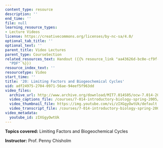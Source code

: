 ```yaml
---
content_type: resource
description: ''
end_time: ''
file: null
learning_resource_types:
- Lecture Videos
license: https://creativecommons.org/licenses/by-nc-sa/4.0/
optional_tab_title: ''
optional_text: ''
parent_title: Video Lectures
parent_type: CourseSection
related_resources_text: Handout ({{% resource_link "aa43626d-bc0e-cf9f-4e16-cbc753363570"
  "PDF" %}})
resource_index_text: ''
resourcetype: Video
start_time: ''
title: '20: Limiting Factors and Biogeochemical Cycles'
uid: adf24975-2704-0971-56ae-94eef5f963dd
video_files:
  archive_url: http://www.archive.org/download/MIT7.014S05/ocw-7.014-20-30mar05-220k.mp4
  video_captions_file: /courses/7-014-introductory-biology-spring-2005/7bd44b1ef94b53f087003d686da4db39_zIXGgyOwtUk.vtt
  video_thumbnail_file: https://img.youtube.com/vi/zIXGgyOwtUk/default.jpg
  video_transcript_file: /courses/7-014-introductory-biology-spring-2005/912adf2245e06a41f08d30a09108ac41_zIXGgyOwtUk.pdf
video_metadata:
  youtube_id: zIXGgyOwtUk
---
```

**Topics covered:** Limiting Factors and Biogeochemical Cycles  
  
**Instructor:** Prof. Penny Chisholm